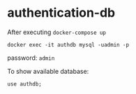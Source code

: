 # authentication-db
 
After executing `docker-compose up`

```
docker exec -it authdb mysql -uadmin -p
```

password: `admin`

To show available database:

```
use authdb;
```
